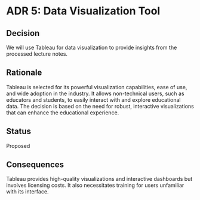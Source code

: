 # ADR 5: Data Visualization Tool

## Decision
We will use Tableau for data visualization to provide insights from the processed lecture notes.

## Rationale
Tableau is selected for its powerful visualization capabilities, ease of use, and wide adoption in the industry. It allows non-technical users, such as educators and students, to easily interact with and explore educational data. The decision is based on the need for robust, interactive visualizations that can enhance the educational experience.

## Status
Proposed

## Consequences
Tableau provides high-quality visualizations and interactive dashboards but involves licensing costs. It also necessitates training for users unfamiliar with its interface.
